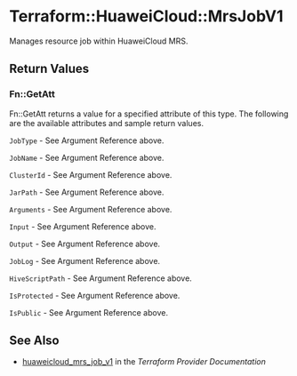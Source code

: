# Terraform::HuaweiCloud::MrsJobV1

Manages resource job within HuaweiCloud MRS.

## Return Values

### Fn::GetAtt

Fn::GetAtt returns a value for a specified attribute of this type. The following are the available attributes and sample return values.

`JobType` - See Argument Reference above.

`JobName` - See Argument Reference above.

`ClusterId` - See Argument Reference above.

`JarPath` - See Argument Reference above.

`Arguments` - See Argument Reference above.

`Input` - See Argument Reference above.

`Output` - See Argument Reference above.

`JobLog` - See Argument Reference above.

`HiveScriptPath` - See Argument Reference above.

`IsProtected` - See Argument Reference above.

`IsPublic` - See Argument Reference above.

## See Also

* [huaweicloud_mrs_job_v1](https://www.terraform.io/docs/providers/huaweicloud/r/mrs_job_v1.html) in the _Terraform Provider Documentation_